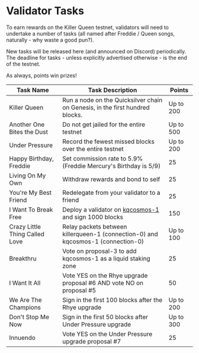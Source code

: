 # Validator Tasks

To earn rewards on the Killer Queen testnet, validators will need to undertake a number of tasks (all named after Freddie / Queen songs, naturally - why waste a good pun?).

New tasks will be released here (and announced on Discord) periodically. The deadline for tasks - unless explicitly advertised otherwise - is the end of the testnet.

As always, points win prizes!

| Task Name                      | Task Description                                                             | Points    |   
|--------------------------------|------------------------------------------------------------------------------|-----------|
| Killer Queen                   | Run a node on the Quicksilver chain on Genesis, in the first hundred blocks. | Up to 200 |   
| Another One Bites the Dust     | Do not get jailed for the entire testnet                                     | Up to 500 |   
| Under Pressure                 | Record the fewest missed blocks over the entire testnet                      | Up to 200 |   
| Happy Birthday, Freddie        | Set commission rate to 5.9% (Freddie Mercury's Birthday is 5/9)              | 25        | 
| Living On My Own               | Withdraw rewards and bond to self                                            | 25        |   
| You're My Best Friend          | Redelegate from your validator to a friend                                   | 25        |    
| I Want To Break Free           | Deploy a validator on [kqcosmos-1](/kqcosmos-1/README.md) and sign 1000 blocks                   | 150       |  
| Crazy Little Thing Called Love | Relay packets between killerqueen-1 (connection-0) and kqcosmos-1 (connection-0)         | Up to 100 | 
| Breakthru                      | Vote on proposal-3 to add kqcosmos-1 as a liquid staking zone                | 25        |     
| I Want It All                  | Vote YES on the Rhye upgrade proposal #6 AND vote NO on proposal #5          | 50        |    
| We Are The Champions           | Sign in the first 100 blocks after the Rhye upgrade                          | Up to 200 |   
| Don't Stop Me Now              | Sign in the first 50 blocks after Under Pressure upgrade                     | Up to 300 |   
| Innuendo                       | Vote YES on the Under Pressure upgrade proposal #7                           | 25        | 
